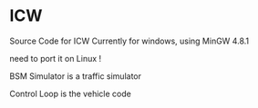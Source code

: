 
# ICW
Source Code for ICW
Currently for windows, using MinGW 4.8.1


need to port it on Linux !

BSM Simulator is a traffic simulator

Control Loop is the vehicle code
